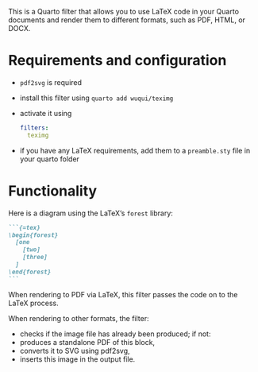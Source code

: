 This is a Quarto filter that allows you to use LaTeX code in your Quarto documents and render them to different formats, such as PDF, HTML, or DOCX.


# Requirements and configuration

- `pdf2svg` is required
- install this filter using `quarto add wuqui/teximg`
- activate it using

    ```yml
    filters:
      teximg
    ```

- if you have any LaTeX requirements, add them to a `preamble.sty` file in your quarto folder


# Functionality

Here is a diagram using the LaTeX’s `forest` library:

````md
```{=tex}
\begin{forest}
  [one
    [two]
    [three]
  ]
\end{forest}
```
````

When rendering to PDF via LaTeX, this filter passes the code on to the LaTeX process.

When rendering to other formats, the filter:

- checks if the image file has already been produced; if not:
- produces a standalone PDF of this block,
- converts it to SVG using pdf2svg,
- inserts this image in the output file.
